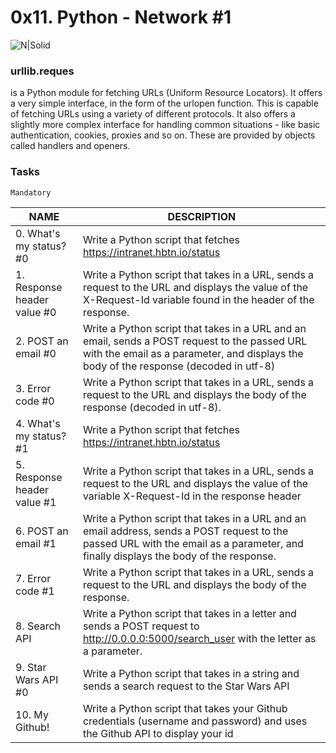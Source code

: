 # 0x11. Python - Network #1

![N|Solid](https://i.imgur.com/sRcq98N.jpg)

### urllib.reques

is a Python module for fetching URLs (Uniform Resource Locators). It offers a very simple interface, in the form of the urlopen function. This is capable of fetching URLs using a variety of different protocols. It also offers a slightly more complex interface for handling common situations - like basic authentication, cookies, proxies and so on. These are provided by objects called handlers and openers.

### Tasks
`Mandatory`

| NAME | DESCRIPTION |
| ------ | ------ |
| 0. What's my status? #0 | Write a Python script that fetches https://intranet.hbtn.io/status |
| 1. Response header value #0 | Write a Python script that takes in a URL, sends a request to the URL and displays the value of the X-Request-Id variable found in the header of the response. |
| 2. POST an email #0 | Write a Python script that takes in a URL and an email, sends a POST request to the passed URL with the email as a parameter, and displays the body of the response (decoded in utf-8) |
| 3. Error code #0 | Write a Python script that takes in a URL, sends a request to the URL and displays the body of the response (decoded in utf-8). |
| 4. What's my status? #1 | Write a Python script that fetches https://intranet.hbtn.io/status |
| 5. Response header value #1 | Write a Python script that takes in a URL, sends a request to the URL and displays the value of the variable X-Request-Id in the response header |
| 6. POST an email #1 | Write a Python script that takes in a URL and an email address, sends a POST request to the passed URL with the email as a parameter, and finally displays the body of the response. |
| 7. Error code #1 | Write a Python script that takes in a URL, sends a request to the URL and displays the body of the response. |
| 8. Search API | Write a Python script that takes in a letter and sends a POST request to http://0.0.0.0:5000/search_user with the letter as a parameter. |
| 9. Star Wars API #0 | Write a Python script that takes in a string and sends a search request to the Star Wars API |
| 10. My Github! | Write a Python script that takes your Github credentials (username and password) and uses the Github API to display your id |

